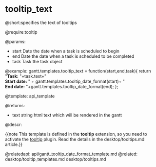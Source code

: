 tooltip_text
=============

@short:specifies the text of tooltips

@require:tooltip

@params: 
- start	Date	the date when a task is scheduled to begin
- end	Date	the date when a task is scheduled to be completed
- task	Task	the task object

@example:
gantt.templates.tooltip_text = function(start,end,task){
	return "<b>Task:</b> "+task.text+"<br/><b>Start date:</b> " + 
    gantt.templates.tooltip_date_format(start)+ 
    "<br/><b>End date:</b> "+gantt.templates.tooltip_date_format(end);
};

@template:	api_template

@returns:
- text		string		html text which will be rendered in the gantt

@descr:

{{note This template is defined in the **tooltip** extension, so you need to activate the [tooltip](desktop/extensions_list.md#tooltip) plugin. Read the details in the desktop/tooltips.md article.}}




@relatedapi:
	 api/gantt_tooltip_date_format_template.md
@related:
	desktop/tooltip_templates.md
	desktop/tooltips.md
